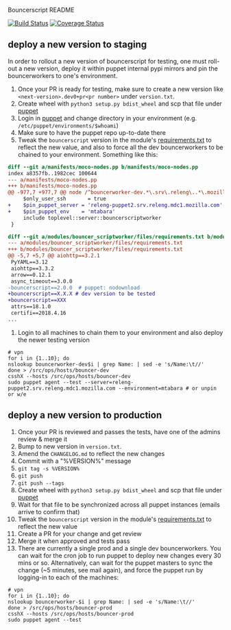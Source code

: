 Bouncerscript README

[![Build Status](https://travis-ci.org/mozilla-releng/bouncerscript.svg?branch=master)](https://travis-ci.org/mozilla-releng/bouncerscript)
[![Coverage Status](https://coveralls.io/repos/github/mozilla-releng/bouncerscript/badge.svg?branch=master)](https://coveralls.io/github/mozilla-releng/bouncerscript?branch=master)


## deploy a new version to staging

In order to rollout a new version of bouncerscript for testing, one must roll-out a new version, deploy it within
puppet internal pypi mirrors and pin the bouncerworkers to one's environment.

1. Once your PR is ready for testing, make sure to create a new version like `<next-version>.dev0+pr<pr number>` under `version.txt`.
1. Create wheel with `python3 setup.py bdist_wheel` and scp that file under [puppet](http://releng-puppet2.srv.releng.mdc1.mozilla.com/python/packages-3.5/)
1. Login in [puppet](http://releng-puppet2.srv.releng.mdc1.mozilla.com/) and change directory in your environment (e.g. `/etc/puppet/environments/$whoami`)
1. Make sure to have the puppet repo up-to-date there
1. Tweak the `bouncerscript` version in the module's [requirements.txt](https://github.com/mozilla-releng/build-puppet/blob/master/modules/bouncer_scriptworker/files/requirements.txt#L6) to reflect the new value,
and also to force all the dev bouncerworkers to be chained to your environment. Something like this:
```diff
diff --git a/manifests/moco-nodes.pp b/manifests/moco-nodes.pp
index a8357fb..1982cec 100644
--- a/manifests/moco-nodes.pp
+++ b/manifests/moco-nodes.pp
@@ -977,7 +977,7 @@ node /^bouncerworker-dev.*\.srv\.releng\..*\.mozilla\.com$/ {
     $only_user_ssh       = true
+    $pin_puppet_server = 'releng-puppet2.srv.releng.mdc1.mozilla.com'
+    $pin_puppet_env    = 'mtabara'
     include toplevel::server::bouncerscriptworker
 }

diff --git a/modules/bouncer_scriptworker/files/requirements.txt b/modules/bouncer_scriptworker/files/requirements.txt
--- a/modules/bouncer_scriptworker/files/requirements.txt
+++ b/modules/bouncer_scriptworker/files/requirements.txt
@@ -5,7 +5,7 @@ aiohttp==3.2.1
 PyYAML==3.12
 aiohttp==3.3.2
 arrow==0.12.1
 async_timeout==3.0.0
-bouncerscript==2.0.0  # puppet: nodownload
+bouncerscript==X.X.X # dev version to be tested
+bouncerscript==XXX
 attrs==18.1.0
 certifi==2018.4.16
...
```
1. Login to all machines to chain them to your environment and also deploy the newer testing version
```
# vpn
for i in {1..10}; do
nslookup bouncerworker-dev$i | grep Name: | sed -e 's/Name:\t//'
done > /src/ops/hosts/bouncer-dev
csshX --hosts /src/ops/hosts/bouncer-dev
sudo puppet agent --test --server=releng-puppet2.srv.releng.mdc1.mozilla.com --environment=mtabara # or unpin or w/e
```

## deploy a new version to production

1. Once your PR is reviewed and passes the tests, have one of the admins review & merge it
1. Bump to new version in `version.txt`.
1. Amend the `CHANGELOG.md` to reflect the new changes
1. Commit with a "%VERSION%" message
1. `git tag -s %VERSION%`
1. `git push`
1. `git push --tags`
1. Create wheel with `python3 setup.py bdist_wheel` and scp that file under [puppet](http://releng-puppet2.srv.releng.mdc1.mozilla.com/python/packages-3.5/)
1. Wait for that file to be synchronized across all puppet instances (emails arrive to confirm that)
1. Tweak the `bouncerscript` version in the module's [requirements.txt](https://github.com/mozilla-releng/build-puppet/blob/master/modules/bouncer_scriptworker/files/requirements.txt#L6) to reflect the new value
1. Create a PR for your change and get review
1. Merge it when approved and tests pass
1. There are currently a single prod and a single dev bouncerworkers. You can wait for the cron job to run puppet to deploy new changes every 30 mins or so. Alternatively, can wait for the puppet masters to sync the change (~5 minutes, see mail again), and force the puppet run by logging-in to each of the machines:
```
# vpn
for i in {1..10}; do
nslookup bouncerworker-$i | grep Name: | sed -e 's/Name:\t//'
done > /src/ops/hosts/bouncer-prod
csshX --hosts /src/ops/hosts/bouncer-prod
sudo puppet agent --test
```
